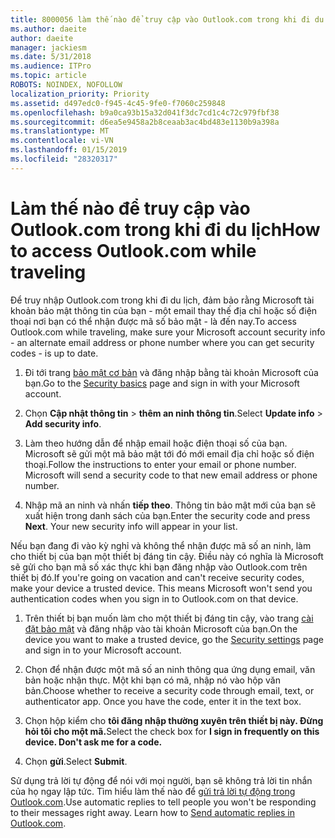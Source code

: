 ```yaml
---
title: 8000056 làm thế nào để truy cập vào Outlook.com trong khi đi du lịch
ms.author: daeite
author: daeite
manager: jackiesm
ms.date: 5/31/2018
ms.audience: ITPro
ms.topic: article
ROBOTS: NOINDEX, NOFOLLOW
localization_priority: Priority
ms.assetid: d497edc0-f945-4c45-9fe0-f7060c259848
ms.openlocfilehash: b9a0ca93b15a32d041f3dc7cd1c4c72c979fbf38
ms.sourcegitcommit: d6ea5e9458a2b8ceaab3ac4bd483e1130b9a398a
ms.translationtype: MT
ms.contentlocale: vi-VN
ms.lasthandoff: 01/15/2019
ms.locfileid: "28320317"
---
```

# <a name="how-to-access-outlookcom-while-traveling"></a><span data-ttu-id="77ed5-102">Làm thế nào để truy cập vào Outlook.com trong khi đi du lịch</span><span class="sxs-lookup"><span data-stu-id="77ed5-102">How to access Outlook.com while traveling</span></span>

<span data-ttu-id="77ed5-103">Để truy nhập Outlook.com trong khi đi du lịch, đảm bảo rằng Microsoft tài khoản bảo mật thông tin của bạn - một email thay thế địa chỉ hoặc số điện thoại nơi bạn có thể nhận được mã số bảo mật - là đến nay.</span><span class="sxs-lookup"><span data-stu-id="77ed5-103">To access Outlook.com while traveling, make sure your Microsoft account security info - an alternate email address or phone number where you can get security codes - is up to date.</span></span>
  
1. <span data-ttu-id="77ed5-104">Đi tới trang [bảo mật cơ bản](https://go.microsoft.com/fwlink/p/?linkid=842325) và đăng nhập bằng tài khoản Microsoft của bạn.</span><span class="sxs-lookup"><span data-stu-id="77ed5-104">Go to the [Security basics](https://go.microsoft.com/fwlink/p/?linkid=842325) page and sign in with your Microsoft account.</span></span> 
    
2. <span data-ttu-id="77ed5-105">Chọn **Cập nhật thông tin** \> **thêm an ninh thông tin**.</span><span class="sxs-lookup"><span data-stu-id="77ed5-105">Select **Update info** \> **Add security info**.</span></span> 
    
3. <span data-ttu-id="77ed5-p101">Làm theo hướng dẫn để nhập email hoặc điện thoại số của bạn. Microsoft sẽ gửi một mã bảo mật tới đó mới email địa chỉ hoặc số điện thoại.</span><span class="sxs-lookup"><span data-stu-id="77ed5-p101">Follow the instructions to enter your email or phone number. Microsoft will send a security code to that new email address or phone number.</span></span>
    
4. <span data-ttu-id="77ed5-p102">Nhập mã an ninh và nhấn **tiếp theo**. Thông tin bảo mật mới của bạn sẽ xuất hiện trong danh sách của bạn.</span><span class="sxs-lookup"><span data-stu-id="77ed5-p102">Enter the security code and press **Next**. Your new security info will appear in your list.</span></span> 
    
<span data-ttu-id="77ed5-p103">Nếu bạn đang đi vào kỳ nghỉ và không thể nhận được mã số an ninh, làm cho thiết bị của bạn một thiết bị đáng tin cậy. Điều này có nghĩa là Microsoft sẽ gửi cho bạn mã số xác thực khi bạn đăng nhập vào Outlook.com trên thiết bị đó.</span><span class="sxs-lookup"><span data-stu-id="77ed5-p103">If you're going on vacation and can't receive security codes, make your device a trusted device. This means Microsoft won't send you authentication codes when you sign in to Outlook.com on that device.</span></span>
  
1. <span data-ttu-id="77ed5-112">Trên thiết bị bạn muốn làm cho một thiết bị đáng tin cậy, vào trang [cài đặt bảo mật](https://go.microsoft.com/fwlink/p/?linkid=2002000&amp;clcid=0x409) và đăng nhập vào tài khoản Microsoft của bạn.</span><span class="sxs-lookup"><span data-stu-id="77ed5-112">On the device you want to make a trusted device, go the [Security settings](https://go.microsoft.com/fwlink/p/?linkid=2002000&amp;clcid=0x409) page and sign in to your Microsoft account.</span></span> 
    
2. <span data-ttu-id="77ed5-p104">Chọn để nhận được một mã số an ninh thông qua ứng dụng email, văn bản hoặc nhận thực. Một khi bạn có mã, nhập nó vào hộp văn bản.</span><span class="sxs-lookup"><span data-stu-id="77ed5-p104">Choose whether to receive a security code through email, text, or authenticator app. Once you have the code, enter it in the text box.</span></span>
    
3. <span data-ttu-id="77ed5-115">Chọn hộp kiểm cho **tôi đăng nhập thường xuyên trên thiết bị này. Đừng hỏi tôi cho một mã.**</span><span class="sxs-lookup"><span data-stu-id="77ed5-115">Select the check box for **I sign in frequently on this device. Don't ask me for a code.**</span></span>
    
4. <span data-ttu-id="77ed5-116">Chọn **gửi**.</span><span class="sxs-lookup"><span data-stu-id="77ed5-116">Select **Submit**.</span></span> 
    
<span data-ttu-id="77ed5-p105">Sử dụng trả lời tự động để nói với mọi người, bạn sẽ không trả lời tin nhắn của họ ngay lập tức. Tìm hiểu làm thế nào để [gửi trả lời tự động trong Outlook.com](https://go.microsoft.com/fwlink/p/?linkid=2002100&amp;clcid=0x409).</span><span class="sxs-lookup"><span data-stu-id="77ed5-p105">Use automatic replies to tell people you won't be responding to their messages right away. Learn how to [Send automatic replies in Outlook.com](https://go.microsoft.com/fwlink/p/?linkid=2002100&amp;clcid=0x409).</span></span>
  

